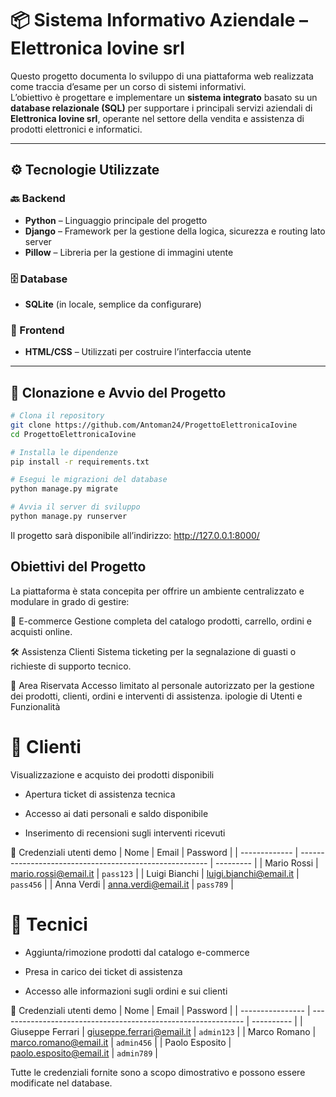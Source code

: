 # 📦 Sistema Informativo Aziendale – Elettronica Iovine srl

Questo progetto documenta lo sviluppo di una piattaforma web realizzata come traccia d’esame per un corso di sistemi informativi.  
L’obiettivo è progettare e implementare un **sistema integrato** basato su un **database relazionale (SQL)** per supportare i principali servizi aziendali di **Elettronica Iovine srl**, operante nel settore della vendita e assistenza di prodotti elettronici e informatici.

---
## ⚙️ Tecnologie Utilizzate

### 🔙 Backend
- **Python** – Linguaggio principale del progetto  
- **Django** – Framework per la gestione della logica, sicurezza e routing lato server  
- **Pillow** – Libreria per la gestione di immagini utente

### 🗄️ Database
- **SQLite** (in locale, semplice da configurare)

### 🎨 Frontend
- **HTML/CSS** – Utilizzati per costruire l’interfaccia utente

---

## 🚀 Clonazione e Avvio del Progetto

```bash
# Clona il repository
git clone https://github.com/Antoman24/ProgettoElettronicaIovine
cd ProgettoElettronicaIovine

# Installa le dipendenze
pip install -r requirements.txt

# Esegui le migrazioni del database
python manage.py migrate

# Avvia il server di sviluppo
python manage.py runserver


```
Il progetto sarà disponibile all’indirizzo:
http://127.0.0.1:8000/

## Obiettivi del Progetto
La piattaforma è stata concepita per offrire un ambiente centralizzato e modulare in grado di gestire:

🛒 E-commerce
Gestione completa del catalogo prodotti, carrello, ordini e acquisti online.

🛠️ Assistenza Clienti
Sistema ticketing per la segnalazione di guasti o richieste di supporto tecnico.

🔐 Area Riservata
Accesso limitato al personale autorizzato per la gestione dei prodotti, clienti, ordini e interventi di assistenza.
ipologie di Utenti e Funzionalità
# 👤 Clienti
Visualizzazione e acquisto dei prodotti disponibili

* Apertura ticket di assistenza tecnica

* Accesso ai dati personali e saldo disponibile

* Inserimento di recensioni sugli interventi ricevuti

🔐 Credenziali utenti demo
| Nome          | Email                                                   | Password  |
| ------------- | ------------------------------------------------------- | --------- |
| Mario Rossi   | [mario.rossi@email.it](mailto:mario.rossi@email.it)     | `pass123` |
| Luigi Bianchi | [luigi.bianchi@email.it](mailto:luigi.bianchi@email.it) | `pass456` |
| Anna Verdi    | [anna.verdi@email.it](mailto:anna.verdi@email.it)       | `pass789` |

# 🔧 Tecnici
* Aggiunta/rimozione prodotti dal catalogo e-commerce

* Presa in carico dei ticket di assistenza

* Accesso alle informazioni sugli ordini e sui clienti

🔐 Credenziali utenti demo
| Nome             | Email                                                         | Password   |
| ---------------- | ------------------------------------------------------------- | ---------- |
| Giuseppe Ferrari | [giuseppe.ferrari@email.it](mailto:giuseppe.ferrari@email.it) | `admin123` |
| Marco Romano     | [marco.romano@email.it](mailto:marco.romano@email.it)         | `admin456` |
| Paolo Esposito   | [paolo.esposito@email.it](mailto:paolo.esposito@email.it)     | `admin789` |


Tutte le credenziali fornite sono a scopo dimostrativo e possono essere modificate nel database.


